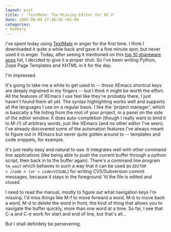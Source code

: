 ```yaml
---
layout: post
title: ! 'TextMate: The Missing Editor for OS X'
date: 2005-08-09 17:48:56 +01:00
categories:
- Geekery
---
```

I've spent today using <a href="http://macromates.com/" title="TextMate: The Missing Editor for OS X">TextMate</a> in anger for the first time.  I think I downloaded it quite a while back and gave it a five minute spin, but never used it in anger.  Today, after seeing it mentioned on this <a href="http://maczealots.com/articles/shareware/2005/" title="MacZealots - Top 10 Shareware Apps of 2005">top 10 shareware apps</a> list, I decided to give it a proper shot.  So I've been writing Python, Zope Page Templates and XHTML in it for the day.

I'm impressed.

It's going to take me a while to get used to -- those XEmacs shortcut keys are deeply ingrained in my fingers -- but I think it might be worth the effort.  All the features of XEmacs I use feel like they're probably there, I just haven't found them all yet.  The syntax highlighting works well and supports all the languages I use on a regular basis.  I like the 'project manager', which is basically a file listing from the root of your project, in a panel on the side of the editor window.  It does auto-completion (though I really want to bind it to M-/!) of arbitrary words, just like XEmacs (and no other editor I've seen).  I've already discovered some of the automation features I've always meant to figure out in XEmacs but never quite gotten around to -- templates and code snippets, for example.

It's just really easy and natural to use.  It integrates well with other command line applications (like being able to push the current buffer through a python script, then back in to the buffer again).  There's a command line program <code>tm_wait</code> which behaves in such a way that it can be used as <code>$EDITOR</code> (or <code>$VISUAL</code>) for writing CVS/Subversion commit messages, because it stays in the foreground 'til the file is edited and closed.

I need to read the manual, mostly to figure out what navigation keys I'm missing.  I'd miss things like M-f to move forward a word, M-b to move back a word, M-d to delete the word in front, the kind of thing that allows you to navigate the buffer quickly, more than one word at a time.  So far, I see that C-a and C-e work for start and end of line, but that's all...

But I shall definitely be persevering.
